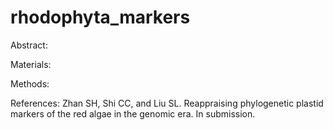 # rhodophyta_markers
Abstract:

Materials:

Methods:

References:
Zhan SH, Shi CC, and Liu SL. Reappraising phylogenetic plastid markers of the red algae in the genomic era. In submission.
